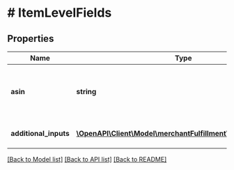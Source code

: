 # # ItemLevelFields

## Properties

Name | Type | Description | Notes
------------ | ------------- | ------------- | -------------
**asin** | **string** | The Amazon Standard Identification Number (ASIN) of the item. |
**additional_inputs** | [**\OpenAPI\Client\Model\merchantFulfillment\AdditionalInputs[]**](AdditionalInputs.md) | A list of additional inputs. |

[[Back to Model list]](../../README.md#models) [[Back to API list]](../../README.md#endpoints) [[Back to README]](../../README.md)
